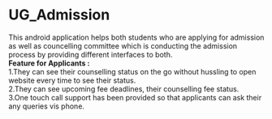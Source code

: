 # UG_Admission
This android application helps both students who are applying for admission as well as councelling committee which is conducting the admission process by providing different interfaces to both.<br>
<strong>Feature for Applicants :</strong><br> 
1.They can see their counselling status on the go without hussling to open website every time to see their status.<br>
2.They can see upcoming fee deadlines, their counselling fee status.<br>
3.One touch call support has been provided so that applicants can ask their any queries vis phone.
